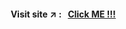 

#### &nbsp; Visit site :arrow_upper_right: : &nbsp; [Click ME !!!](https://kallangouda.github.io/Navigation-Bar-with-Search-Box/)

